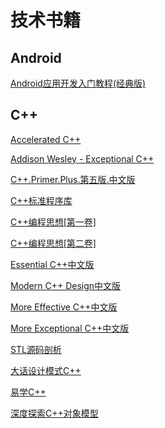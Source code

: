 # 技术书籍

## Android
[Android应用开发入门教程(经典版)](https://github.com/TIM168/technical_books/blob/master/Android/Android%E5%BA%94%E7%94%A8%E5%BC%80%E5%8F%91%E5%85%A5%E9%97%A8%E6%95%99%E7%A8%8B-%E7%BB%8F%E5%85%B8%E7%89%88.pdf)

## C++
[Accelerated C++](https://github.com/TIM168/technical_books/blob/master/C%2B%2B/Accelerated%20C%2B%2B%20.pdf "Accelerated C++")

[Addison Wesley - Exceptional C++](https://github.com/TIM168/technical_books/blob/master/C%2B%2B/Addison%20Wesley%20-%20Exceptional%20C%2B%2B.chm "Addison Wesley - Exceptional C++")

[C++.Primer.Plus.第五版.中文版](https://github.com/TIM168/technical_books/blob/master/C%2B%2B/C%2B%2B.Primer.Plus.%E7%AC%AC%E4%BA%94%E7%89%88.%E4%B8%AD%E6%96%87%E7%89%88.pdf "C++.Primer.Plus.第五版.中文版")

[C++标准程序库](https://github.com/TIM168/technical_books/blob/master/C%2B%2B/C%2B%2B%E6%A0%87%E5%87%86%E7%A8%8B%E5%BA%8F%E5%BA%93.pdf "C++标准程序库")

[C++编程思想[第一卷]](https://github.com/TIM168/technical_books/blob/master/C%2B%2B/C%2B%2B%E7%BC%96%E7%A8%8B%E6%80%9D%E6%83%B3%5B%E7%AC%AC%E4%B8%80%E5%8D%B7%5D.pdf "C++编程思想[第一卷]")

[C++编程思想[第二卷]](https://github.com/TIM168/technical_books/blob/master/C%2B%2B/C%2B%2B%E7%BC%96%E7%A8%8B%E6%80%9D%E6%83%B3%5B%E7%AC%AC%E4%BA%8C%E5%8D%B7%5D.pdf "C++编程思想[第二卷]")

[Essential C++中文版](https://github.com/TIM168/technical_books/blob/master/C%2B%2B/Essential%20C%2B%2B%E4%B8%AD%E6%96%87%E7%89%88.pdf "Essential C++中文版")

[Modern C++ Design中文版](https://github.com/TIM168/technical_books/blob/master/C%2B%2B/Modern%20C%2B%2B%20Design%E4%B8%AD%E6%96%87%E7%89%88.pdf "Modern C++ Design中文版")


[More Effective C++中文版](https://github.com/TIM168/technical_books/blob/master/C%2B%2B/More%20Effective%20C%2B%2B%E4%B8%AD%E6%96%87%E7%89%88.pdf "More Effective C++中文版")

[More Exceptional C++中文版](https://github.com/TIM168/technical_books/blob/master/C%2B%2B/More%20Exceptional%20C%2B%2B%E4%B8%AD%E6%96%87%E7%89%88.pdf "More Exceptional C++中文版")

[STL源码剖析](https://github.com/TIM168/technical_books/blob/master/C%2B%2B/STL%E6%BA%90%E7%A0%81%E5%89%96%E6%9E%90.pdf "STL源码剖析")

[大话设计模式C++](https://github.com/TIM168/technical_books/blob/master/C%2B%2B/%E5%A4%A7%E8%AF%9D%E8%AE%BE%E8%AE%A1%E6%A8%A1%E5%BC%8FC%2B%2B.pdf "大话设计模式C++")

[易学C++](https://github.com/TIM168/technical_books/tree/master/C%2B%2B "易学C++")

[深度探索C++对象模型](https://github.com/TIM168/technical_books/blob/master/C%2B%2B/%E6%B7%B1%E5%BA%A6%E6%8E%A2%E7%B4%A2C%2B%2B%E5%AF%B9%E8%B1%A1%E6%A8%A1%E5%9E%8B.pdf "深度探索C++对象模型")

